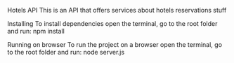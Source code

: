Hotels API
This is an API that offers services about hotels reservations stuff

Installing
To install dependencies open the terminal, go to the root folder and run: npm install

Running on browser
To run the project on a browser open the terminal, go to the root folder and run: node server.js